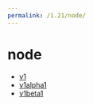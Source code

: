 ```yaml
---
permalink: /1.21/node/
---
```


# node



* [v1](v1/index.md)
* [v1alpha1](v1alpha1/index.md)
* [v1beta1](v1beta1/index.md)